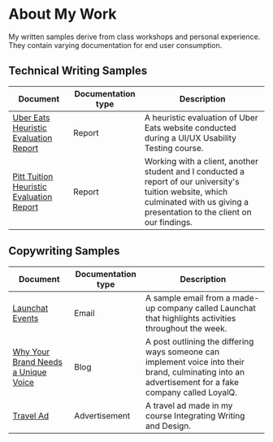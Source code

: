 # About My Work
My written samples derive from class workshops and personal experience. They contain varying documentation for end user consumption.
## Technical Writing Samples
| Document | Documentation type | Description |
| ------------- | ------------------ | ----------- |
| [Uber Eats Heuristic Evaluation Report](https://docs.google.com/document/d/1i6SD8MNGjWHJWWksx_6xdJlSww3QcWAexd72gpvMncY/edit?usp=sharing) | Report | A heuristic evaluation of Uber Eats website conducted during a UI/UX Usability Testing course.
| [Pitt Tuition Heuristic Evaluation Report](https://docs.google.com/document/d/1HG8QZ55k2fZOLWoEqxSSTPJ09XSYKz8d3sgjZCNS298/edit?usp=sharing) | Report | Working with a client, another student and I conducted a report of our university's tuition website, which culminated with us giving a presentation to the client on our findings.
## Copywriting Samples
| Document | Documentation type | Description |
| ------------- | ------------------ | ----------- |
| [Launchat Events](https://github.com/shanelandis/portfolio/blob/main/Example%20Email.jpg) | Email | A sample email from a made-up company called Launchat that highlights activities throughout the week.
| [Why Your Brand Needs a Unique Voice](https://github.com/shanelandis/portfolio/blob/main/blog.md) | Blog | A post outlining the differing ways someone can implement voice into their brand, culminating into an advertisement for a fake company called LoyalQ.
| [Travel Ad](https://github.com/shanelandis/portfolio/blob/main/Example%20Advertisement.jpg) | Advertisement | A travel ad made in my course Integrating Writing and Design.
